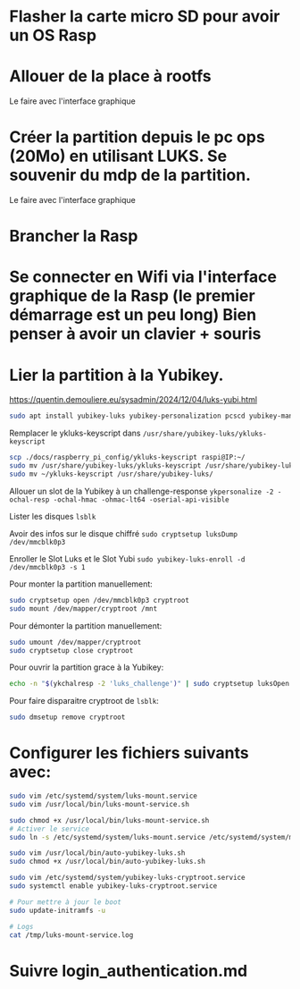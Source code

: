 # Flasher la carte micro SD pour avoir un OS Rasp

# Allouer de la place à rootfs
Le faire avec l'interface graphique

# Créer la partition depuis le pc ops (20Mo) en utilisant LUKS. Se souvenir du mdp de la partition.
Le faire avec l'interface graphique

# Brancher la Rasp

# Se connecter en Wifi via l'interface graphique de la Rasp (le premier démarrage est un peu long) Bien penser à avoir un clavier + souris

# Lier la partition à la Yubikey.

https://quentin.demouliere.eu/sysadmin/2024/12/04/luks-yubi.html

```bash
sudo apt install yubikey-luks yubikey-personalization pcscd yubikey-manager vim libpam-u2f -y
```

Remplacer le ykluks-keyscript dans `/usr/share/yubikey-luks/ykluks-keyscript`


```bash
scp ./docs/raspberry_pi_config/ykluks-keyscript raspi@IP:~/
sudo mv /usr/share/yubikey-luks/ykluks-keyscript /usr/share/yubikey-luks/ykluks-keyscript.old
sudo mv ~/ykluks-keyscript /usr/share/yubikey-luks/
```

Allouer un slot de la Yubikey à un challenge-response `ykpersonalize -2 -ochal-resp -ochal-hmac -ohmac-lt64 -oserial-api-visible`

Lister les disques `lsblk`

Avoir des infos sur le disque chiffré `sudo cryptsetup luksDump /dev/mmcblk0p3`

Enroller le Slot Luks et le Slot Yubi `sudo yubikey-luks-enroll -d /dev/mmcblk0p3 -s 1`

Pour monter la partition manuellement:
```bash
sudo cryptsetup open /dev/mmcblk0p3 cryptroot
sudo mount /dev/mapper/cryptroot /mnt
```

Pour démonter la partition manuellement:
```bash
sudo umount /dev/mapper/cryptroot 
sudo cryptsetup close cryptroot
```

Pour ouvrir la partition grace à la Yubikey:
```bash
echo -n "$(ykchalresp -2 'luks_challenge')" | sudo cryptsetup luksOpen --key-file=- /dev/mmcblk0p3 cryptroot
```

Pour faire disparaitre cryptroot de `lsblk`:
```bash
sudo dmsetup remove cryptroot
``` 

# Configurer les fichiers suivants avec:

```bash
sudo vim /etc/systemd/system/luks-mount.service
sudo vim /usr/local/bin/luks-mount-service.sh

sudo chmod +x /usr/local/bin/luks-mount-service.sh
# Activer le service
sudo ln -s /etc/systemd/system/luks-mount.service /etc/systemd/system/multi-user.target.wants/

sudo vim /usr/local/bin/auto-yubikey-luks.sh
sudo chmod +x /usr/local/bin/auto-yubikey-luks.sh

sudo vim /etc/systemd/system/yubikey-luks-cryptroot.service
sudo systemctl enable yubikey-luks-cryptroot.service

# Pour mettre à jour le boot
sudo update-initramfs -u

# Logs
cat /tmp/luks-mount-service.log
```

# Suivre login_authentication.md